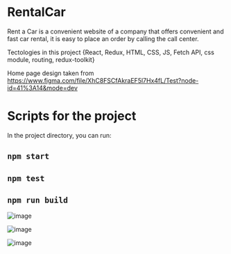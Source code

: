 # RentalCar
Rent a Car is a convenient website of a company that offers convenient and fast car rental, it is easy to place an order by calling the call center.

Tectologies in this project {React, Redux, HTML, CSS, JS, Fetch API, css module, routing, redux-toolkit}

Home page design taken from  https://www.figma.com/file/XhC8FSCfAkraEF5l7Hx4fL/Test?node-id=41%3A14&mode=dev

# Scripts for the project

In the project directory, you can run:

## `npm start`
## `npm test`
## `npm run build`

![image](https://github.com/GIT13Olena/cars_for_rent/assets/118273931/9a574f3d-3ff5-46a2-8255-d4349b04ff02)

![image](https://github.com/GIT13Olena/cars_for_rent/assets/118273931/ef57503f-aca1-431e-8776-678d762fe204)

![image](https://github.com/GIT13Olena/cars_for_rent/assets/118273931/63e94681-f7c5-4721-8508-f6fdcb107317)
